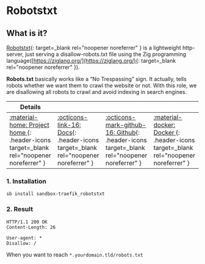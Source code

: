 # Robotstxt

## What is it?

[Robotstxt](https://github.com/mstroecker/zig-robotstxt){: target=_blank rel="noopener noreferrer" } is a lightweight http-server, just serving a disallow-robots.txt file using the Zig programming language([https://ziglang.org/](https://ziglang.org/){: target=_blank rel="noopener noreferrer" }).

__Robots.txt__ basically works like a “No Trespassing” sign. It actually, tells robots whether we want them to crawl the website or not. With this role, we are disallowing all robots to crawl and avoid indexing in search engines.

| Details     |             |             |             |
|-------------|-------------|-------------|-------------|
| [:material-home: Project home ](https://github.com/mstroecker/zig-robotstxt){: .header-icons target=_blank rel="noopener noreferrer" } | [:octicons-link-16: Docs](https://github.com/mstroecker/zig-robotstxt){: .header-icons target=_blank rel="noopener noreferrer" } | [:octicons-mark-github-16: Github](https://github.com/mstroecker/zig-robotstxt){: .header-icons target=_blank rel="noopener noreferrer" } | [:material-docker: Docker ](https://hub.docker.com/r/mstroecker/zig-robotstxt){: .header-icons target=_blank rel="noopener noreferrer" }|

### 1. Installation

``` shell
sb install sandbox-traefik_robotstxt
```

### 2. Result
```
HTTP/1.1 200 OK
Content-Length: 26

User-agent: *
Disallow: /
```
When you want to reach `*.yourdomain.tld/robots.txt`